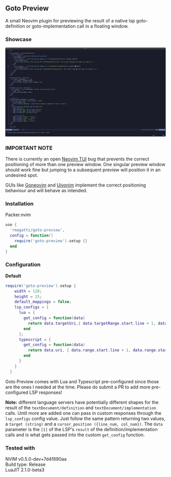 ## Goto Preview
A small Neovim plugin for previewing the result of a native lsp goto-definition or goto-implementation call in a floating window.

### Showcase
<img src="https://github.com/rmagatti/readme-assets/blob/main/goto-preview-zoomed.gif" />

### IMPORTANT NOTE
There is currently an open [Neovim TUI](https://github.com/neovim/neovim/issues/14735) bug that prevents the correct positioning of more than one preview window.
One singular preview window should work fine but jumping to a subsequent preview will position it in an undesired spot.

GUIs like [Goneovim](https://github.com/akiyosi/goneovim) and [Uivonim](https://github.com/smolck/uivonim) implement the correct positioning behaviour and will behave as intended.


### Installation
Packer.nvim
```lua
use {
  'rmagatti/goto-preview',
  config = function()
    require('goto-preview').setup {}
  end
}
```

### Configuration
**Default**
```lua
require('goto-preview').setup {
    width = 120;
    height = 15;
    default_mappings = false;
    lsp_configs = {
      lua = {
        get_config = function(data)
          return data.targetUri,{ data.targetRange.start.line + 1, data.targetRange.start.character }
        end
      };
      typescript = {
        get_config = function(data)
          return data.uri, { data.range.start.line + 1, data.range.start.character }
        end
      }
    }
  }
```

Goto Preview comes with Lua and Typescript pre-configured since those are the ones I needed at the time. Please do submit a PR to add more pre-configured LSP responses!

**Note:** different language servers have potentially different shapes for the result of the `textDocument/definition` and `textDocument/implementation` calls.
Until more are added one can pass in custom responses through the `lsp_configs` config value. Just follow the same pattern returning two values, a `target (string)` and a `cursor_position ({line_num, col_num})`. The `data` parameter is the `[1]` of the LSP's `result` of the definition/implementation calls and is what gets passed into the custom `get_config` function.


### Tested with
NVIM v0.5.0-dev+7d4f890aa  
Build type: Release  
LuaJIT 2.1.0-beta3  
